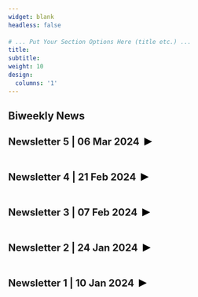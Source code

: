 ```yaml
---
widget: blank
headless: false

# ... Put Your Section Options Here (title etc.) ...
title: 
subtitle:
weight: 10 
design:
  columns: '1'
---
```


 <!-- STYLE CSS -->

<style>
  .content {
    display: flex;
    align-items: center;
  }

  .title {
    margin: 20px 0;
  }
  
  .content h3,
  .content p {
    margin: 0;
  }

  h3 {
    font-size: 20px;
  }

  body {
    margin-top: 50px;
    margin-bottom: 50px
  }

  p {
    font-size: 16px;
    text-align: justify;
  }

  .site-footer {
    text-align: center; /* Center the text in the footer */
  }

	.news {
		font-size:14px;
		margin-bottom: 13px;
	}

	.expandable-section {
			max-height: 0;
			overflow: hidden;
			transition: max-height 0.3s ease-out;
	}

	.expandable-section.active {
			max-height: 3000px; /* Adjust the maximum height as needed */
			max-width: 1000px; /* Adjust the maximum height as needed */

	}

	.arrow {
			margin-left: 10px;
			display: inline-block;
			width: 0;
			height: 0;
			border-style: solid;
			border-width: 8px 0 8px 16px;
			border-color: transparent transparent transparent #000 ;
			transition: transform 0.3s ease-out;
	}
	
	.arrow-container.active .arrow {
			border-color: transparent transparent transparent forestgreen; /* Change color to light green when active */
	}
	
	.arrow.down {
			transform: rotate(90deg);
	}
	
	.expandable-header {
			cursor: pointer;
	}
	
	.arrow-container {
			display: flex;
			align-items: center;
	}

</style>


<html>
<div class="title"><h2><strong>Biweekly News</strong></h2></div>

<h3 class="expandable-header"><span class="arrow-container"><strong>Newsletter 5 | 06 Mar 2024</strong><span class="arrow"></span></span></h3>
<div class="expandable-section">
<h4>AI /ML</h4>
	<ol>
	  <li class="news"><p>Stable Diffusion 3 in early preview, text-to-image model with greatly improved performance in multi-subject prompts, image quality, and spelling abilities. While the model is not yet broadly available, today, you can subscribe the waitlist for an early preview.  New Multimodal Diffusion Transformer (MMDiT) architecture uses separate sets of weights for image and language representations, which improves text understanding and spelling capabilities compared to previous versions of SD3. Stable Diffusion 3 outperforms state-of-the-art text-to-image generation systems such as DALL·E 3, Midjourney v6, and Ideogram v1 in typography and prompt adherence, based on human preference evaluations.<br><a href="https://stability.ai/news/stable-diffusion-3" target="_blank">Stability AI</a> & <a href="https://stability.ai/news/stable-diffusion-3-research-paper" target="_blank">Stability AI Research Paper</a></p></li>
		<li class="news"><p>YOLOv9 is here; "Learning What You Want to Learn Using Programmable Gradient Information“. New version introduces concept of Programmable Gradient Information (PGI) and Generalized Efficient Layer Aggregation Network (GELAN). It can be used to obtain complete information, so that train-from-scratch models can achieve better results than state-of-the-art models pre-trained using large datasets.<br><a href="https://arxiv.org/abs/2402.13616" target="_blank">arXiv: Computer Science</a> & <a href="https://github.com/WongKinYiu/yolov9" target="_blank">GitHub: WongKinYiu</a></p></li>
		<li class="news"><p>Google has a new 'woke' AI problem with Gemini — and it's going to be hard to fix. The latest version of Google's Gemini artificial intelligence (AI) will frequently produce images of Black, Native American and Asian people when prompted – but refuses to do the same for White people.  It wouldn't promote meat; and said it wouldn't help promote fossil fuels... How about the historical facts? George Washington displayed as a black person. In my opinion, Generative AI should be actually unbiased and it should not skew numbers in either direction, or for anyone.<br><a href="https://www.businessinsider.com/google-gemini-woke-images-ai-chatbot-criticism-controversy-2024-2?r=US&IR=T" target="_blank">Business Insider</a> & <a href="https://www.foxbusiness.com/media/google-apologizes-new-gemini-ai-refuses-show-pictures-achievements-white-people" target="_blank">Fox Business</a></p></li>  
		<center><img src="aimeme.jpg" alt="Gemini Meme" width="38%"></center><br>
		<li class="news"><p>Video ReCap: Recursive Captioning of Hour-Long Videos from Meta AI. A model that can process video inputs of dramatically different lengths (from 1 second to 2 hours) and output video captions at multiple hierarchy levels.<br><a href="https://sites.google.com/view/vidrecap" target="_blank">Video ReCap (Google Sites)</a></p></li>
		<li class="news"><p>From Google DeepMind: Genie (Generative Interactive Environments). Genie is a foundation world model trained from Internet videos that can generate an endless variety of playable (action-controllable) worlds from synthetic images, photographs, and even sketches.<br><a href="https://sites.google.com/view/genie-2024/home" target="_blank">Google DeepMind</a></p></li>
		<li class="news"><p>LENS Project: a tool is to provide a quick overview of the main concepts (dictionary of features) employed by a large vision model. Promising development in explainable AI (XAI).<br><a href="https://serre-lab.github.io/Lens/" target="_blank">GitHub: Serre Lab</a></p></li>
		<li class="news"><p>Elon Musk sues OpenAI over AI threat: OpenAI is not so open now, Musk claims, following the closed-source release of the company's artificial general intelligence technology under Microsoft.<br><a href="https://www.courthousenews.com/elon-musk-sues-openai-over-ai-threat/" target="_blank">Courthouse News Service</a></p></li>
		<li class="news"><p>Approaching Human-Level Forecasting with Language Models. "On average, the system nears the crowd aggregate of competitive forecasters, and in some settings surpasses it. Our work suggests that using LMs to forecast the future could provide accurate predictions at scale and help to inform institutional decision making.".<br><a href="https://arxiv.org/abs/2402.18563" target="_blank">arXiv</a></p></li>
  </ol>
<h4>Technology</h4>
	<ol>
	  <li class="news"><p>Samsung unveils the Galaxy Ring as a way to 'simplify everyday wellness'. The Galaxy Ring will be part of the Samsung Health ecosystem and be compatible with the Galaxy Watch. We'll learn more in the months ahead, including the exact sensor suite, pricing and sale date.<br><a href="https://www.engadget.com/samsung-unveils-the-galaxy-ring-as-a-way-to-simplify-everyday-wellness-080134421.html" target="_blank">engadget</a></p></li>
	  <li class="news"><p>A new optical metamaterial makes true one-way glass possible. "Just imagine having a window with that glass in your house, office, or car. Regardless of the brightness outside, people wouldn’t be able to see anything inside, while you would enjoy a perfect view from your window".<br><a href="https://www.aalto.fi/en/news/a-new-optical-metamaterial-makes-true-one-way-glass-possible" target="_blank">Aalto University</a></p></li>
		<li class="news"><p>New time crystal stable for more than 40 minutes: Nobel Prize on the way?  A team of physicists has now built the most robust time crystal ever using solid-state physics.<br><a href="https://www.youtube.com/watch?v=sTbYKPP7q3E" target="_blank">YouTube: Science News</a></p></li>
		<li class="news"><p>Mind-reading devices are revealing the brain’s secrets. Implants and other technologies that decode neural activity can restore people’s abilities to move and speak — and help researchers to understand how the brain works.<br><a href="https://www.nature.com/articles/d41586-024-00481-2" target="_blank">Nature</a></p></li>
	  <li class="news"><p>Your fingerprints can be recreated from the sounds made when you swipe on a touchscreen — Chinese and US researchers show new side channel can reproduce fingerprints to enable attacks. Researchers claim they can successfully attack up to 27.9% of partial fingerprints.<br><a href="https://www.tomshardware.com/tech-industry/cyber-security/your-fingerprints-can-be-recreated-from-the-sounds-made-when-you-swipe-on-a-touchscreen-researchers-new-side-channel-attack-can-reproduce-partial-fingerprints-to-enable-attacks" target="_blank">Tom's  Hardware</a></p></li>
	</ol>
<h4>Miscellaneous</h4>
	<ol>
	  <li class="news"><p>The startup Figure AI Inc. appears to be in the center of attention soon with developing human-like robots. Jeff Bezos and Nvidia join OpenAI and Microsoft in backing a humanoid robot unicorn valued at $2 billion.<br><a href="https://fortune.com/2024/02/23/jeff-bezos-nvidia-openai-microsoft-robot-unicorn-figureai-funding-round/" target="_blank">Fortune</a> & <a href="https://twitter.com/Figure_robot/status/1762184059399377370" target="_blank">Twitter: Figure_robot</a></p></li>
		<li class="news"><p>Although not so new, the Apache Superset is evolving to be the de facto open-source modern data exploration and visualization platform. Whether it will dethrone Tableau or not, is still debatable.<br><a href="https://superset.apache.org" target="_blank">Apache Superset</a> & <a href="https://www.mergeyourdata.com/blog/is-tableau-dead-the-future-of-tableau" target="_blank">MergeYourData</a></p></li>  
		<li class="news"><p>Mounting research shows that COVID-19 leaves its mark on the brain, including with significant drops in IQ scores. Those who had mild and resolved COVID-19 showed cognitive decline equivalent to a three-point loss of IQ.<br><a href="https://theconversation.com/mounting-research-shows-that-covid-19-leaves-its-mark-on-the-brain-including-with-significant-drops-in-iq-scores-224216" target="_blank">The Conversation</a></p></li>
		<li class="news"><p>Good News: Small Nuclear Thorium Reactors are Coming to Europe.<br><a href="https://www.youtube.com/watch?v=Tf4XahwtJUk" target="_blank">Science News</a></p></li>
		<li class="news"><p>Apple to Wind Down Electric Car Effort After Decadelong Odyssey, employees on some car teams will move to Apple’s AI division (generative AI).<br><a href="https://www.bloomberg.com/news/articles/2024-02-27/apple-cancels-work-on-electric-car-shifts-team-to-generative-ai" target="_blank">Bloomberg</a></p></li>
		<li class="news"><p>Spontaneous playful teasing in four great ape species; new research shows that as playful teasing is present in all extant great ape genera, it is likely that the cognitive prerequisites for joking evolved in the hominoid lineage at least 13 million years ago.<br><a href="https://royalsocietypublishing.org/doi/10.1098/rspb.2023.2345" target="_blank">Proceedings of the Royal Society B</a></p></li>
	</ol>
<h4>Fun</h4>
  <ol>
	  <li class="news"><p><b>Tutorial:</b> Learn to read Korean in 15 minutes.<br><a href="https://www.ryanestrada.com/learntoreadkoreanin15minutes/" target="_blank">Ryan Estrada</a></p></li>
		<li class="news"><p><b>Package:</b> Daft is a distributed query engine for large-scale data processing in Python and is implemented in Rust. Give it a try over Pandas.<br><a href="https://github.com/Eventual-Inc/Daft" target="_blank">GitHub: Eventual Computing</a></p></li>
	</ol>
</div>


<h3 class="expandable-header"><span class="arrow-container"><strong>Newsletter 4 | 21 Feb 2024</strong><span class="arrow"></span></span></h3>
<div class="expandable-section">
<h4>AI /ML</h4>
	<ol>
		<li class="news"><p>Sora is an AI model that can create realistic and imaginative scenes from text instructions (for now, only a minute of high fidelity video). Technically; text-conditional diffusion models jointly on videos and images of variable durations, resolutions and aspect ratios. "If you think OpenAI Sora is a creative toy like DALLE, ... think again. Sora is a data-driven physics engine. It is a simulation of many worlds, real or fantastical. The simulator learns intricate rendering, "intuitive" physics, long-horizon reasoning, and semantic grounding, all by some denoising and gradient maths." <br><a href="https://twitter.com/DrJimFan/status/1758210245799920123" target="_blank">Twitter (DrJimFan)</a> & <a href="https://openai.com/sora" target="_blank">OpenAI</a> & <a href="https://www.youtube.com/watch?v=nbPbK1xYSNY" target="_blank">YouTube (Two Minute Papers)</a></p></li>
    <li class="news"><p>Google's "Bard" recently became "Gemini". Gemini 1.5 is the next generation model that delivers dramatically enhanced performance with long-context understanding across modalities up to 1M tokens (meaning 1h video or 30k lines code) via new Mixture-of-Experts (MoE) architecture. As an impressive example; Gemini 1.5 learns to translate from English to <a href="https://en.wikipedia.org/wiki/Kalamang_language" target="_blank">Kalamang language</a> purely in context, following a full linguistic manual at inference time. Kalamang is a language spoken by fewer than 200 speakers in western New Guinea. It appears that Gemini 1.5 overperform OpenAI GPT-4 in SOTA.<br><a href="https://blog.google/products/gemini/bard-gemini-advanced-app/" target="_blank">Google (Blog)</a> & <a href="https://blog.google/technology/ai/google-gemini-next-generation-model-february-2024/#gemini-15" target="_blank">Google (Blog)</a></p></li>  
    <li class="news"><p>From Google Research "Grandmaster-Level Chess Without Search". The researchers took 10M human-human chess games from an online chess arena, then asked the Stockfish 16 engine for its estimate of the "winning probability" for this board+move, based on Stockfish's analysis of up to 0.05 seconds. They then trained a transformer-based model whose input is the board position+move, and the target output is the winning probability of the move.<br><a href="https://arxiv.org/abs/2402.04494" target="_blank">arXiv</a> & <a href="https://gist.github.com/yoavg/8b98bbd70eb187cf1852b3485b8cda4f" target="_blank">GitHub Gist (yoavg)</a></p></li>
		<li class="news"><p>LLM Agents can Autonomously Hack Websites. Using GPT-4, it is possible to hack websites, performing tasks as complex as blind database schema extraction and SQL injections without human feedback.<br><a href="https://arxiv.org/abs/2402.06664" target="_blank">arXiv</a></p></li>
		<li class="news"><p>Lag-Llama: Towards Foundation Models for Probabilistic Time Series Forecasting: first open-source foundation model for time series forecasting.<br><a href="https://arxiv.org/abs/2310.08278" target="_blank">arXiv</a> & <a href="https://github.com/time-series-foundation-models/lag-llama" target="_blank">GitHub (lag-llama)</a></p></li>  
		<li class="news"><p>How symmetry can come to the aid of machine learning; Exploiting the symmetry within datasets can decrease the amount of data needed for training neural networks.<br><a href="https://news.mit.edu/2024/how-symmetry-can-aid-machine-learning-0205" target="_blank">MIT News</a></p></li>
		<li class="news"><p>A Human-Inspired Reading Agent with Gist Memory of Very Long Contexts from Google DeepMind.<br><a href="https://read-agent.github.io" target="_blank">GitHub (read-agent)</a></p></li>
		<li class="news"><p>Video Joint Embedding Predictive Architecture (V-JEPA): The next step toward Yann LeCun’s vision of advanced machine intelligence (AMI) by Meta AI. Yet another novelty in teaching machines to understand and model the physical world just by watching videos.<br><a href="https://ai.meta.com/blog/v-jepa-yann-lecun-ai-model-video-joint-embedding-predictive-architecture/" target="_blank">Meta AI</a></p></li>
		<li class="news"><p>Universal Manipulation Interface (UMI) In-The-Wild Robot Teaching Without In-The-Wild Robots. It is a framework that enables learning capable and generalizable manipulation policies directly from in-the-wild human demonstrations.<br><a href="https://umi-gripper.github.io" target="_blank">GitHub (umi-gripper)</a></p></li>
		<li class="news"><p>SERL: A Software Suite for Sample-Efficient Robotic Reinforcement Learning.  Ready-to-use software suite for robotic RL, trains policies in just 25 to 50 minutes, outperforming previous benchmarks with high success rates and robustness.<br><a href="https://serl-robot.github.io" target="_blank">GitHub (serl-robot)</a></p></li>
		<li class="news"><p>Tiny Quadrotor Learns to Fly in 18 Seconds NYU and TII researchers get robots into the air with fast simulations on a consumer laptop.<br><a href="https://spectrum.ieee.org/drone-quadrotor" target="_blank">IEEE Spectrum</a></p></li>
  </ol>
<h4>Technology</h4>
	<ol>
	  <li class="news"><p>A team of University of Wisconsin–Madison scientists has developed the first 3D-printed brain tissue that can grow and function like typical brain tissue. First 3D-printed functional human brain tissue grows like the real thing.<br><a href="https://news.wisc.edu/uw-madison-researchers-first-to-3d-print-functional-human-brain-tissue/" target="_blank">University of Wisconsin–Madison</a> & <a href="https://newatlas.com/science/novel-3d-printing-technique-brain-tissue-functional-neurons/" target="_blank">New Atlas</a></p></li>
		<li class="news"><p>Mapping the Brain: Google Research is making exciting advances on understanding how our own brains work and how we think.<br><a href="https://www.youtube.com/watch?v=aB_ZmAM3tv8" target="_blank">YouTube (Google Brain)</a></p></li>
		<li class="news"><p>Europe’s deepest mine to become giant gravity battery; potential to store up to 2 MW of energy.<br><a href="https://www.independent.co.uk/tech/gravity-battery-mine-renewable-energy-b2492087.html" target="_blank">Independent</a></p></li>
		<li class="news"><p>Smartphone screens are about to become speakers. Piezoelectrics enable displays to provide both high-quality audio and touch feedback.<br><a href="https://spectrum.ieee.org/piezoelectric-speakers" target="_blank">IEEE Spectrum</a></p></li>
		<li class="news"><p>New way of harvesting renewable energy, 1.2 MW tidal kite is now exporting power to the grid.<br><a href="https://newatlas.com/energy/minesto-tidal-kite/" target="_blank">New Atlas</a></p></li>		
	  <li class="news"><p>$5 device accurately tests for breast cancer in under 5 seconds.<br><a href="https://pubs.aip.org/avs/jvb/article/42/2/023202/3262988/High-sensitivity-saliva-based-biosensor-in" target="_blank">Journal of Vacuum Science & Technology B</a></p></li>
	</ol>
<h4>Miscellaneous</h4>
	<ol>
		<li class="news"><p><b>Be careful: </b> Deepfake fraud is already here. It’s becoming more common, more convincing, and more dangerous.<br><a href="https://twitter.com/ai_ctrl/status/1757109466992988622" target="_blank">Twitter (Control AI)</a></p></li>
		<li class="news"><p>Each GPT costs between 25x and 100x the last one and Sam Altman Wants $7 Trillion. Although it is unlikely that he can get this amount, the GPT-8 appears to be impossible to build with the current state of hardware.<br><a href="https://www.astralcodexten.com/p/sam-altman-wants-7-trillion" target="_blank">Astral Codex Ten</a></p></li>
		<li class="news"><p>Turbocharged CAR-T cells melt tumours in mice - using a trick from cancer cells (Immune cells armed with a mutation first identified in cancer cells gain potency but don’t turn cancerous themselves).<br><a href="https://www.nature.com/articles/d41586-024-00305-3" target="_blank">Nature</a></p></li>
		<li class="news"><p>AI Is Learning to Decode the "Language" of Chickens; opening doors to a new era in animal-human interaction.<br><a href="https://singularityhub.com/2024/02/06/this-ai-is-learning-to-decode-the-language-of-chickens/" target="_blank">Singularity Hub</a></p></li>
		<li class="news"><p>How long is “forever”? When it comes to digital media, forever could be as close as a couple of months away. Sony is erasing digital libraries that were supposed to be accessible “forever”.<br><a href="https://arstechnica.com/culture/2024/02/funimation-dvds-included-forever-available-digital-copies-forever-ends-april-2/" target="_blank">arsTECHNICA</a></p></li>
	</ol>
<h4>Fun</h4>
  <ol>
		<li class="news"><p><b>Post:</b> Introduction to Thompson Sampling: the Bernoulli bandit.<br><a href="https://gdmarmerola.github.io/ts-for-bernoulli-bandit/" target="_blank">GitHub (gdmarmerola)</a></p></li>
		<li class="news"><p><b>Project:</b> Explore interesting places nearby listed on Wikipedia.<br><a href="https://en.nearbywiki.org/map" target="_blank">NearbyWiki</a></p></li>
	</ol>
</div>


<h3 class="expandable-header"><span class="arrow-container"><strong>Newsletter 3 | 07 Feb 2024</strong><span class="arrow"></span></span></h3>
<div class="expandable-section">
<ol>
  <li class="news"><p>A decoder-only foundation model for time-series forecasting. Google introduce TimesFM, a single forecasting model pre-trained on a large time-series corpus of 100 billion real world time-points. Compared to the latest large language models (LLMs), TimesFM is much smaller (200M parameters), yet we show that even at such scales, its zero-shot performance on a variety of unseen datasets of different domains and temporal granularities come close to the state-of-the-art supervised approaches trained explicitly on these datasets.<br><a href="https://blog.research.google/2024/02/a-decoder-only-foundation-model-for.html" target="_blank">Google Research</a> & <a href="https://arxiv.org/pdf/2310.10688.pdf" target="_blank">arXiv</a> </p></li>
  <li class="news"><p>Generative expressive robot behaviors using large language models by Google Deepmind.<br><a href="https://generative-expressive-motion.github.io" target="_blank">GitHub (Generative Expressive Motion)</a></p></li>
  <li class="news"><p>A Benchmark for Real-World Planning with Language Agents by Meta AI; “Comprehensive evaluations show that the current language agents are not yet capable of handling such complex planning tasks-even GPT-4 only achieves a success rate of 0.6%. Language agents struggle to stay on task, use the right tools to collect information, or keep track of multiple constraints.”<br><a href="https://osu-nlp-group.github.io/TravelPlanner/" target="_blank">GitHub (OSU NLP Group)</a></p></li>
  <li class="news"><p>MobileDiffusion: Rapid text-to-image generation on-device. Google introduce a novel approach with the potential for rapid text-to-image generation on-device. MobileDiffusion is an efficient latent diffusion model specifically designed for mobile devices.<br><a href="https://blog.research.google/2024/01/mobilediffusion-rapid-text-to-image.html" target="_blank">Google Research</a></p></li>
  <li class="news"><p>LUMIERE: A Space-Time Diffusion Model for Video Generation for synthesizing videos that portray realistic, diverse and coherent motion -- a pivotal challenge in video synthesis.<br><a href="https://lumiere-video.github.io" target="_blank">GitHub (Google Research)</a></p></li>
  <li class="news"><p>DeepSeek Coder comprises a series of code language models trained from scratch on both 87% code and 13% natural language in English and Chinese, with each model pre-trained on 2T token  over more than 80 programming language. State-of-the-Art performance among open code models while open source and free for research and commercial use.<br><a href="https://deepseekcoder.github.io" target="_blank">GitHub</a></p></li>
  <li class="news"><p>SUPIR:  Revolutionizing image restoration with cutting-edge large-scale AI. Text-driven, intelligent restoration, blending AI technology with creativity to give every image a brand new life.<br><a href="https://supir.xpixel.group" target="_blank">XPixel</a></p></li>
  <li class="news"><p>OK-Robot: An open, modular framework for zero-shot, language conditioned pick-and-drop tasks in arbitrary homes.<br><a href="https://ok-robot.github.io" target="_blank">GitHub</a></p></li>
  <li class="news"><p>Roboflow introduce Supervision: open-source toolkit for any computer vision project. Whether you want to process a video, draw a detection on a frame, or convert labels from one format to another, Supervision includes easy to use scripts.<br><a href="https://github.com/roboflow/supervision?tab=readme-ov-file" target="_blank">GitHub (roboflow)</a></p></li>
  <li class="news"><p>Can AI Unlock the Secrets of the Ancient World? Vesuvius Challenge to solve the ancient problem of the Herculaneum Papyri, a library of scrolls that were flash-fried by the eruption of Mount Vesuvius in 79 AD. Today we are overjoyed to announce that our crazy project has succeeded. After 2000 years, we can finally read the scrolls.<br><a href="https://archive.is/08IxN#selection-1507.0-1507.47" target="_blank">Bloomberg (Archive.is)</a></p></li>
	<li class="news"><p>Next frontier in AI: Learning World Models. Path to artificial general intelligence (AGI) is leading to AI systems that builds an internal representation of an environment, and uses it to simulate future events within that environment.<br><a href="https://www.youtube.com/watch?v=GbzNb6a6_SQ" target="_blank">YouTube (Elicit)</a></p></li>
  <li class="news"><p>Programming light propagation creates highly efficient neural networks. Programming light propagation creates highly efficient neural networks.<br><a href="https://spie.org/news/programming-light-propagation-creates-highly-efficient-neural-networks#_=_" target="_blank">Society for Optics and Photonics (SPIE)</a></p></li>
  <li class="news"><p>Researchers Approach New Speed Limit for Seminal Problem: Integer linear programming. Now researchers have found a much faster way to do it.<br><a href="https://www.quantamagazine.org/researchers-approach-new-speed-limit-for-seminal-problem-20240129/" target="_blank">Quanta Magazine</a></p></li>
  <li class="news"><p>How AI is changing gymnastics judging? Proponents say the AI-powered Judging Support System will promote fairness and transparency in the sport.<br><a href="https://www.technologyreview.com/2024/01/16/1086498/ai-gymnastics-judging-jss-world-championships-antwerp-paris-olympics/" target="_blank">MIT Technology Review</a></p></li>
  <li class="news"><p>Invasive cervical cancer incidence following bivalent human papillomavirus vaccination: a population-based observational study of age at immunization, dose, and deprivation. Analysis from Scotland shows for women vaccinated at 12 or 13 years of age, there is no prevalance of cervical cancer.<br><a href="https://academic.oup.com/jnci/advance-article-abstract/doi/10.1093/jnci/djad263/7577291?login=false" target="_blank">The Journal of the National Cancer Institute</a></p></li>
  <li class="news"><p>Fiber Optics Bring You Internet. Now They’re Also Listening to Trains. Distributed acoustic sensing already applied to detect earthquakes and insects. It appears that the applications grow rapidly.<br><a href="https://archive.is/1q62p" target="_blank">WIRED (Archive.is)</a></p></li>
  <li class="news"><p>AI model flags high-risk pancreatic cancer patients 18 months before diagnosis. Novel approach caught 3.5 times as many cases than current screening guidelines would have for 40-plus group.<br><a href="https://news.harvard.edu/gazette/story/2024/02/ai-model-flags-high-risk-pancreatic-cancer-patients-18-months-before-diagnosis/" target="_blank">The Harvard Gazette</a></p></li>
  <li class="news"><p>Detecting the future of pandemics, sequencing wastewater could be promising: It allows us to monitor millions of people’s disease status at a single site; Inferring the sensitivity of wastewater metagenomic sequencing for pathogen early detection.<br><a href="https://www.medrxiv.org/content/10.1101/2023.12.22.23300450v2" target="_blank">medRxiv</a></p></li>
  <li class="news"><p>Fewer and faster: Global fertility isn't just declining, it's collapsing. If you’re a Millennial or a younger Gen Xer, you’ll probably see the start of a long-term decline in human population due to the global collapse in fertility. That’s something that’s never happened before with Homo sapiens.<br><a href="https://fasterplease.substack.com/p/fewer-and-faster-global-fertility" target="_blank">Substack (fasterplease)</a></p></li>
  <li class="news"><p>Researchers demonstrate rapid 3D printing with liquid metal. Their new technique can produce furniture-sized aluminum parts in only minutes.<br><a href="https://news.mit.edu/2024/researchers-demonstrate-rapid-3d-printing-liquid-metal-0125" target="_blank">MIT News</a></p></li>
  <li class="news"><p>A couple of new features are coming to Google Search, starting with the self-explanatory Circle to Search — but only on a handful of Android phones. Now, you’ll be able to add complex questions to refine your visual search. For example, you can take a picture of a plant, add it to your search, and ask, “How often should I water this?”<br><a href="https://www.theverge.com/2024/1/17/24041198/google-circle-to-search-samsung-galaxy-multi-search-generative-ai" target="_blank">The Verge</a></p></li>
  <li class="news"><p>Twin Labs automates repetitive tasks by letting AI take over your mouse cursor such as reordering items when you’re running out of stock, downloading financial reports across several SaaS products, reaching out to potential prospects and more.<br><a href="https://techcrunch.com/2024/01/31/twin-labs-automates-repetitive-tasks-by-letting-ai-take-over-your-mouse-cursor/" target="_blank">TechCrunch</a></p></li>
  <li class="news"><p><strong>Fun Project:</strong> Plato. Want to learn something new? Turn your YouTube addiction into a fun learning game.<br><a href="https://www.platoedu.org" target="_blank">Plato Education</a></p></li>
</ol>
</div>


<h3 class="expandable-header"><span class="arrow-container"><strong>Newsletter 2 | 24 Jan 2024</strong><span class="arrow"></span></span></h3>
<div class="expandable-section">
<ol>
	<li class="news"><p> Fingerprint biometrics are integral to digital authentication and forensic science. However, they are based on the unproven assumption that no two fingerprints, 
	even from different fingers of the same person, are alike. Contrary to this prevailing assumption, this study shows above 99.99% confidence that fingerprints from different fingers of the same 
	person share very strong similarities.<br>
	<a href="https://www.science.org/doi/10.1126/sciadv.adi0329" target="_blank">Science Advances</a></p></li>
	<li class="news"><p>PEDS: a new technique could efficiently solve partial differential equations for numerous applications.  <br>
	<a href="https://news.mit.edu/2024/peds-technique-could-efficiently-solve-partial-differential-equations-0108" target="_blank">MIT News</a></p></li>  
	<li class="news"><p>New EU project NGI TALER will bring private and secure online payments to the Eurozone. An innovative electronic payment system for the greater benefit of European citizens, merchants, and banks. 
	This payment system is different from current online payment methods, like credit cards or bank transfers, in that it offers privacy for the buyer: neither merchants nor banks can trace or link the payments.<br>
	<a href="https://taler.net/en/news/2024-02.html" target="_blank">TALER</a></p></li>
	<li class="news"><p>AlphaGeometry: An Olympiad-level AI system for geometry. An AI system that surpasses the state-of-the-art approach for geometry problems, advancing AI reasoning in mathematics by Google DeepMind.<br>
	<a href="https://deepmind.google/discover/blog/alphageometry-an-olympiad-level-ai-system-for-geometry/" target="_blank">Google: DeepMind</a> </p></li>
	<li class="news"><p>Researchers Claim First Functioning Graphene-Based Chip. The semiconductor bests silicon alternatives for electron mobility. 
	The silicon as a semiconducter reaching its limits (<a href="https://en.wikipedia.org/wiki/Moore%27s_law" target="_blank">Moore's law</a> is dead?), the graphene-based chip (graphene is not semiconductor as material) 
	has huge potential. <br>
	<a href="https://spectrum.ieee.org/graphene-semiconductor" target="_blank">IEEE Spectrum</a> & <a href="https://www.youtube.com/watch?v=oXBtPmVrES4&t=2s" target="_blank">YouTube: Science News</a> </p></li>	
	<li class="news"><p>Researchers think their AI system could help to democratize medicine. Google AI has better bedside manner than human doctors — and makes better diagnoses. <br>
	<a href="https://www.nature.com/articles/d41586-024-00099-4" target="_blank">Nature</a></p></li> 	
	<li class="news"><p>Cloned rhesus monkey lives to adulthood for the first time. A method that provides cloned embryos with a healthy placenta could pave the way for more research involving primates. <br>
	<a href="https://www.nature.com/articles/d41586-024-00136-2" target="_blank">Nature</a></p></li>	
	<li class="news"><p>Bill Gates's opinion on 2024; lifesaving chatbots, 2024 election, malnutrition breakthrough, AI-powered innovation, climate conversation and more.<br>
	<a href="https://www.gatesnotes.com/The-Year-Ahead-2024" target="_blank">The Blog of Bill Gates</a></p></li>
	<li class="news"><p> Microsoft Adds AI Key in First Change to PC Keyboard in Decades. The new Copilot button is the first addition since the Windows key in 1994.<br>
	<a href="https://www.bloomberg.com/news/articles/2024-01-04/microsoft-ai-copilot-keyboard-new-key-is-msft-s-biggest-change-in-years" target="_blank">Bloomberg Technology</a></p></li>
	<li class="news"><p>The World's first-ever smart binoculars can identify 9,000 birds thanks to built-in AI. <br>
	<a href="https://www.digitalcameraworld.com/news/worlds-first-ever-smart-binoculars-can-identify-up-to-9000-birds-thanks-built-in-ai" target="_blank">Digital Camera World</a></p></li> 	
	<li class="news"><p>Version 14 of Wolfram Language and Mathematica brings new functions and updates. <br>
	<a href="https://writings.stephenwolfram.com/2024/01/the-story-continues-announcing-version-14-of-wolfram-language-and-mathematica/" target="_blank">Stephen Wolfram: Writings</a></p></li>	
	<li class="news"><p>Marimo: a recent attempt on reactive Python notebooks. . It allows you to rapidly experiment with data and models, 
	code with confidence in your notebook's correctness, and productionize notebooks as pipelines or interactive web apps. <br>
	<a href="https://github.com/marimo-team/marimo" target="_blank">GitHub: marimo</a></p></li>
	<li class="news"><p> As the large multi-modal networks arise and they are hungry for data, the protection of the intellectual property becomes shady. A new attempt to help artists prevent their content 
	fed into generative AI models is Nightshade. It is a tool that turns any image into a data sample that is unsuitable for model training. More precisely, Nightshade transforms images into "poison" samples, 
	so that models training on them without consent will see their models learn unpredictable behaviors that deviate from expected norms. <br>
	<a href="https://nightshade.cs.uchicago.edu/index.html" target="_blank">Sand Lab, University of Chicago</a></p></li>	
	<li class="news"><p>From Meta AI, a new approach to enhancing the language models; Self-Rewarding Language Models. The language model itself is used via LLM-as-a-Judge prompting to provide 
	its own rewards during training. Although preliminary research, it already outperforms many existing systems on the AlpacaEval 2.0 leaderboard, including Claude 2, Gemini Pro, and GPT-4. <br>
	<a href="https://arxiv.org/abs/2401.10020" target="_blank">arXiv: Self-Rewarding Language Models</a></p></li>
	<li class="news"><p>Mark Zuckerberg’s new goal is to create artificial general intelligence with 600,000 GPUs by the end of 2024.<br>
	<a href="https://www.theverge.com/2024/1/18/24042354/mark-zuckerberg-meta-agi-reorg-interview" target="_blank">The Verge</a> </p></li>
	<li class="news"><p>For Android users: Google is making changes to Google Assistant by removing some underutilized features in Google Assistant to focus on delivering the best possible user experience.<br>
	<a href="https://blog.google/products/assistant/google-assistant-update-january-2024/" target="_blank">Google: Products</a></p></li>
	<li class="news"><p> After the boom in AI, robotics appears to be booming in the following year. Toyota's Robots Are Learning to Do Housework—By Copying Humans. <br>
	<a href="https://archive.ph/18tRs" target="_blank">Wired Business (Archive)</a></p></li>
	<li class="news"><p><strong>Fun application: </strong> a periodic table of visualization methods. <br> 
	<a href="https://www.visual-literacy.org/periodic_table/periodic_table.html" target="_blank">Visual Literacy</a> </p></li>  
</ol>
</div>

<h3 class="expandable-header"><span class="arrow-container"><strong>Newsletter 1 | 10 Jan 2024</strong><span class="arrow"></span></span></h3>
<div class="expandable-section">
<ol>
  <li class="news"><p>Last year was the breakthrough year for Large Language Models (LLMs), check out the round up the highlights in one blogpost. <br>
  <a href="https://simonwillison.net/2023/Dec/31/ai-in-2023/" target="_blank">Simon Willison’s Weblog</a> </p></li>
  <li class="news"><p> To showcase evolution of AI in 2023, check out the a visual timeline, highlighting the most remarkable AI advancements that have shaped this year of AI. <br>
  <a href="https://journal.everypixel.com/2023-the-year-of-ai" target="_blank">Everypixel Journal</a> </p></li>
  <li class="news"><p>Using AI, MIT researchers identify a new class of antibiotic candidates. These compounds can kill methicillin-resistant Staphylococcus aureus (MRSA), a bacterium that causes deadly infections. <br>
  <a href="https://news.mit.edu/2023/using-ai-mit-researchers-identify-antibiotic-candidates-1220" target="_blank">MIT News</a> </p></li>
  <li class="news"><p>New research shows that even subtle changes to digital images, designed to confuse computer vision systems, can also affect human perception. <br>
  <a href="https://deepmind.google/discover/blog/images-altered-to-trick-machine-vision-can-influence-humans-too/" target="_blank">Google: DeepMind</a> </p></li>
  <li class="news"><p>Microsoft Phi-2 transformer model becomes open source (MIT Licence). Phi-2 model is a 2.7 billion-parameter language model that demonstrates outstanding reasoning 
  and language understanding capabilities, showcasing state-of-the-art performance among base language models with less than 13 billion parameters. <br>
  <a href="https://huggingface.co/microsoft/phi-2" target="_blank">Huggingface: Phi-2</a> </p></li>
  <li class="news"><p>Apple enters the game with ml-ferret and open source a new multimodal large language model (MLLM), 
  capable of understanding spatial referring of any shape or granularity within an image and accurately grounding open-vocabulary descriptions. 
  In English, Mac users soon command, for example zoom to the X object in the Y side of the screen. <br>
  <a href="https://github.com/apple/ml-ferret/" target="_blank">GitHub: ml-ferret</a> </p></li>
  <li class="news"><p> Are you a heavy user of Python Pandas library, and things get slow after a million rows? Check out the RAPIDS cuDF for upto 150x performance improvement. <br>
  <a href="https://www.youtube.com/watch?v=Yl3xCV2bN6E" target="_blank">YouTube: Tech With Tim</a> </p></li>
  <li class="news"><p> Homomorphic encryption is a form of encryption that allows computations to be performed on encrypted data without first having to decrypt it.
  Although, it was software-level so far, chips to compute with encrypted data is on the way for fully homomorphic encryption (unhackable data!?). <br>
  <a href="https://spectrum.ieee.org/homomorphic-encryption" target="_blank">IEEE: Spectrum</a> </p></li>
  <li class="news"><p> OpenAI will open its custom ChatGPT store next week. The store to share and sell custom AI agents will launch after being delayed for a month. <br>
  <a href="https://www.theverge.com/2024/1/4/24025610/openai-gpt-store-ai-agent-delay" target="_blank">The Verge</a> </p></li>  
  <li class="news"><p> New meta-analysis: On average, undergraduate students' intelligence is merely average. 
  The results show that the average IQ of undergraduate students today is a mere 102 IQ points and declined by approximately 0.2 IQ points per year. <br>
  <a href="https://www.frontiersin.org/articles/10.3389/fpsyg.2024.1309142/abstract" target="_blank">Frontiers in Psychology</a> </p></li>    
  <li class="news"><p> Searching the Internet for information sucks, and things getting worse. How bad are search results? Let's compare Google, Bing, Marginalia, <strong>Kagi (recent favorite engine of tech community)</strong>, Mwmbl, and ChatGPT. <br>
  <a href="https://danluu.com/seo-spam/" target="_blank">Danluu blog</a> </p></li>      
  <li class="news"><p> The most popular programming languages since 1965 to 2022 (video). <br>
  <a href="https://twitter.com/Rainmaker1973/status/1741077744622907545" target="_blank">X (old Twitter)</a> </p></li>   
  <li class="news"><p>The Splatter Image is an ultra-fast method for single- and few-view 3D reconstruction. It can be trained using only 1 GPU, with reconstruction is done at 38 FPS. <br>
  <a href="https://szymanowiczs.github.io/splatter-image" target="_blank">GitHub: Splatter Image</a> </p></li>
  <li class="news"><p>More and more unified frameworks are coming to the field, one interesting example is GLEE. 
  It is an object-level foundation model for locating and identifying objects in images and videos. 
  Through a unified framework, GLEE accomplishes detection, segmentation, tracking, grounding, and identification of arbitrary objects in the open world scenario for various object perception tasks. <br>
  <a href="https://glee-vision.github.io" target="_blank">GitHub: GLEE</a> </p></li>
  <li class="news"><p> Following EfficientSAM, another improvement on the segment anything model (SAM). TinySAM: Pushing the Envelope for Efficient Segment Anything Model. <br>
  <a href="https://arxiv.org/abs/2312.13789" target="_blank">arXiv: Computer Vision and Pattern Recognition</a> </p></li>
  <li class="news"><p><strong>Fun project: </strong> Suprised by the outcomes of a Python snippet; check out this fun project attempting to explain what exactly is happening under the hood 
  for some counter-intuitive snippets and lesser-known features in Python. <br> 
  <a href="https://github.com/satwikkansal/wtfpython" target="_blank">GitHub: wtfpython</a> </p></li>
</ol>
</div>




<script>
  document.addEventListener('DOMContentLoaded', function () {
    var expandableHeaders = document.querySelectorAll('.expandable-header');

    function toggleSection(header) {
      var expandableSection = header.nextElementSibling; // Select the next sibling
      var arrow = header.querySelector('.arrow'); // Select the arrow within the clicked header
      var arrowContainer = header.querySelector('.arrow-container'); // Select the arrow-container within the clicked header

      expandableHeaders.forEach(function (otherHeader) {
        if (otherHeader !== header) {
          var otherExpandableSection = otherHeader.nextElementSibling;
          var otherArrow = otherHeader.querySelector('.arrow');
          var otherArrowContainer = otherHeader.querySelector('.arrow-container');

          otherExpandableSection.classList.remove('active');
          otherArrow.classList.remove('down');
          otherArrowContainer.classList.remove('active');
        }
      });

      expandableSection.classList.toggle('active');
      arrow.classList.toggle('down');
      arrowContainer.classList.toggle('active');
    }

    expandableHeaders.forEach(function (expandableHeader, index) {
      expandableHeader.addEventListener('click', function () {
        toggleSection(this);
      });

      // Automatically open the last section on page load
      if (index === 0) {
        toggleSection(expandableHeader);

        // Scroll down to the header of the last section
        expandableHeader.scrollIntoView({ behavior: 'smooth' });
      }
    });
  });
</script>

</html>
